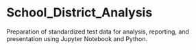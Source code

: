# School_District_Analysis
Preparation of standardized test data for analysis, reporting, and presentation using Jupyter Notebook and Python.
